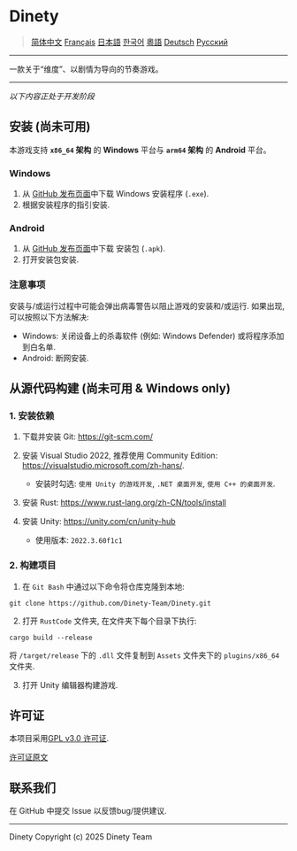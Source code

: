 # Dinety 

> [简体中文](./README_zh.md)
> [Français](README_fr.md)
> [日本語](./README_ja.md)
> [한국어](./README_ko.md)
> [粵語](./README_yue.md)
> [Deutsch](./README_de.md)
> [Русский](./README_ru.md)

---

一款关于“维度”、以剧情为导向的节奏游戏。

---

*以下内容正处于开发阶段*

## 安装 (尚未可用)

本游戏支持 **`x86_64` 架构** 的 **Windows** 平台与 **`arm64` 架构** 的 **Android** 平台。

### Windows

1. 从 [GitHub 发布页面](https://github.com/Dinety-Team/Dinety/releases/)中下载 Windows 安装程序 (`.exe`).
2. 根据安装程序的指引安装.

### Android

1. 从 [GitHub 发布页面](https://github.com/Dinety-Team/Dinety/releases/)中下载 安装包 (`.apk`).
2. 打开安装包安装.

### 注意事项

安装与/或运行过程中可能会弹出病毒警告以阻止游戏的安装和/或运行. 如果出现, 可以按照以下方法解决: 
- Windows: 关闭设备上的杀毒软件 (例如: Windows Defender) 或将程序添加到白名单.
- Android: 断网安装.

## 从源代码构建 (尚未可用 & Windows only)

### 1. 安装依赖

1. 下载并安装 Git: <https://git-scm.com/>

2. 安装 Visual Studio 2022, 推荐使用 Community Edition: <https://visualstudio.microsoft.com/zh-hans/>. 
    - 安装时勾选: `使用 Unity 的游戏开发`, `.NET 桌面开发`, `使用 C++ 的桌面开发`.

3. 安装 Rust: <https://www.rust-lang.org/zh-CN/tools/install>

4. 安装 Unity: <https://unity.com/cn/unity-hub>
    - 使用版本: `2022.3.60f1c1`

### 2. 构建项目

1. 在 `Git Bash` 中通过以下命令将仓库克隆到本地:
```
git clone https://github.com/Dinety-Team/Dinety.git
```
2. 打开 `RustCode` 文件夹, 在文件夹下每个目录下执行: 
```
cargo build --release
```
将 `/target/release` 下的 `.dll` 文件复制到 `Assets` 文件夹下的 `plugins/x86_64` 文件夹.

3. 打开 Unity 编辑器构建游戏.

## 许可证

本项目采用[GPL v3.0 许可证](LICENSE_zh.md). 

[许可证原文](https://www.gnu.org/licenses/gpl-3.0.html#license-text)

## 联系我们

在 GitHub 中提交 Issue 以反馈bug/提供建议.

---
Dinety Copyright (c) 2025 Dinety Team


